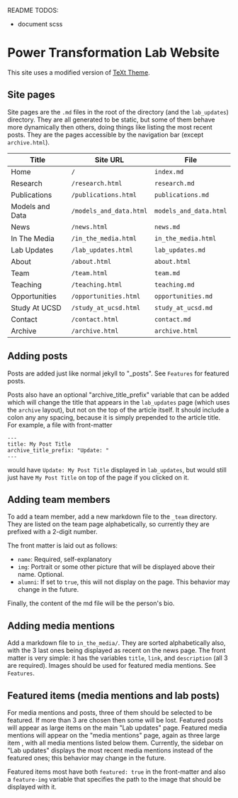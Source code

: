 README TODOS:
- document scss

# Power Transformation Lab Website

This site uses a modified version of [TeXt Theme](https://github.com/kitian616/jekyll-TeXt-theme).

## Site pages
Site pages are the `.md` files in the root of the directory (and the `lab_updates`) directory.
They are all generated to be static, but some of them behave more dynamically
then others, doing things like listing the most recent posts. They are the pages
accessible by the navigation bar (except `archive.html`).

| Title | Site URL | File |
|-|-|-|
| Home | `/` | `index.md` |
| Research| `/research.html` | `research.md` |
| Publications| `/publications.html` | `publications.md` |
| Models and Data| `/models_and_data.html` | `models_and_data.html` |
| News| `/news.html` | `news.md` |
| In The Media| `/in_the_media.html` | `in_the_media.html` |
| Lab Updates| `/lab_updates.html` | `lab_updates.md` |
| About| `/about.html` | `about.html` |
| Team| `/team.html` | `team.md` |
| Teaching| `/teaching.html` | `teaching.md` |
| Opportunities| `/opportunities.html` | `opportunities.md` |
| Study At UCSD| `/study_at_ucsd.html` | `study_at_ucsd.md` |
| Contact| `/contact.html` | `contact.md` |
| Archive| `/archive.html` | `archive.html` |

## Adding posts
Posts are added just like normal jekyll to "_posts". See `Features` for featured
posts.

Posts also have an optional "archive_title_prefix" variable that can be added
which will change the title that appears in the `lab_updates` page (which
uses the `archive` layout), but not
on the top of the article itself. It should include a colon any any spacing,
because it is simply prepended to the article title. For example, a
file with front-matter
```
---
title: My Post Title
archive_title_prefix: "Update: "
---
```
would have `Update: My Post Title` displayed in `lab_updates`, but would still
just have `My Post Title` on top of the page if you clicked on it.

## Adding team members
To add a team member, add a new markdown file to the `_team` directory. They are
listed on the team page alphabetically, so currently they are prefixed with a
2-digit number.

The front matter is laid out as follows:
- `name`: Required, self-explanatory
- `img`: Portrait or some other picture that will be displayed above their name.
  Optional.
- `alumni`: If set to `true`, this will not display on the page. This behavior
  may change in the future.

Finally, the content of the md file will be the person's bio.

## Adding media mentions
Add a markdown file to `in_the_media/`. They are sorted alphabetically also,
with the 3 last ones being displayed as recent on the news page. The front
matter is very simple: it has the variables `title`, `link`, and `description` (all 3 are required). Images should be used for featured media mentions. See `Features`.

## Featured items (media mentions and lab posts)
For media mentions and posts, three of them should be selected to be featured.
If more than 3 are chosen then some will be lost. Featured posts will appear as
large items on the main "Lab updates" page. Featured media mentions will appear
on the "media mentions" page, again as three large item , with all media mentions
listed below them. Currently, the sidebar on "Lab updates" displays the most
recent media mentions instead of the featured ones; this behavior may change in
the future.

Featured items most have both `featured: true` in the front-matter and also a
`feature-img` variable that specifies the path to the image that should be
displayed with it.
